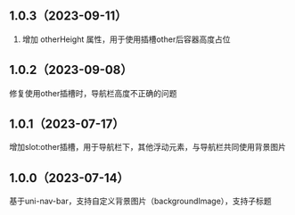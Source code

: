 ## 1.0.3（2023-09-11）
1. 增加 otherHeight 属性，用于使用插槽other后容器高度占位
## 1.0.2（2023-09-08）
修复使用other插槽时，导航栏高度不正确的问题
## 1.0.1（2023-07-17）
增加slot:other插槽，用于导航栏下，其他浮动元素，与导航栏共同使用背景图片
## 1.0.0（2023-07-14）
基于uni-nav-bar，支持自定义背景图片（backgroundImage），支持子标题
